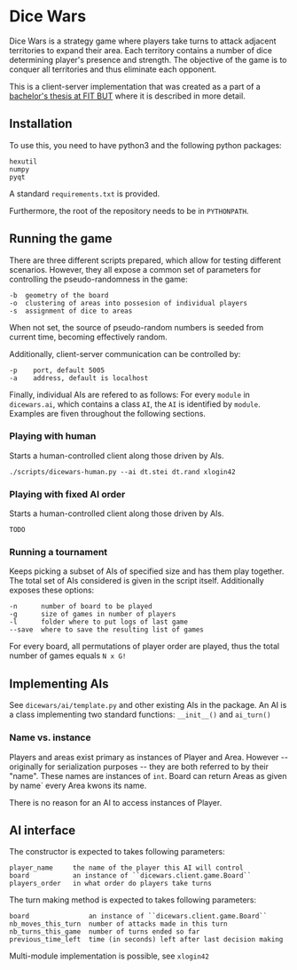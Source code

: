 # Dice Wars

Dice Wars is a strategy game where players take turns to attack adjacent territories to expand
their area. Each territory contains a number of dice determining player's presence
and strength. The objective of the game is to conquer all territories and thus eliminate each opponent.

This is a client-server implementation that was created as a part of a [bachelor's thesis at FIT BUT](https://www.vutbr.cz/www_base/zav_prace_soubor_verejne.php?file_id=180901)
where it is described in more detail.


## Installation

To use this, you need to have python3 and the following python packages:

    hexutil
    numpy
    pyqt

A standard ``requirements.txt`` is provided.

Furthermore, the root of the repository needs to be in ``PYTHONPATH``.

## Running the game

There are three different scripts prepared, which allow for testing different scenarios.
However, they all expose a common set of parameters for controlling the pseudo-randomness in the game:

    -b  geometry of the board
    -o  clustering of areas into possesion of individual players  
    -s  assignment of dice to areas

When not set, the source of pseudo-random numbers is seeded from current time, becoming effectively random.

Additionally, client-server communication can be controlled by:

    -p    port, default 5005
    -a    address, default is localhost

Finally, individual AIs are refered to as follows:
For every ``module`` in ``dicewars.ai``, which contains a class ``AI``, the ``AI`` is identified by ``module``. Examples are fiven throughout the following sections.

### Playing with human
Starts a human-controlled client along those driven by AIs.

    ./scripts/dicewars-human.py --ai dt.stei dt.rand xlogin42

### Playing with fixed AI order
Starts a human-controlled client along those driven by AIs.

    TODO

### Running a tournament
Keeps picking a subset of AIs of specified size and has them play together.
The total set of AIs considered is given in the script itself.
Additionally exposes these options:

    -n      number of board to be played
    -g      size of games in number of players
    -l      folder where to put logs of last game
    --save  where to save the resulting list of games

For every board, all permutations of player order are played, thus the total number of games equals ``N x G!``

## Implementing AIs
See ``dicewars/ai/template.py`` and other existing AIs in the package.
An AI is a class implementing two standard functions: ``__init__()`` and ``ai_turn()``

### Name vs. instance
Players and areas exist primary as instances of Player and Area.
However -- originally for serialization purposes -- they are both referred to by their "name".
These names are instances of `int`.
Board can return Areas as given by name` every Area kwons its name.

There is no reason for an AI to access instances of Player.

## AI interface

The constructor is expected to takes following parameters:

    player_name     the name of the player this AI will control
    board           an instance of ``dicewars.client.game.Board``
    players_order   in what order do players take turns

The turn making method is expected to takes following parameters:

    board               an instance of ``dicewars.client.game.Board``   
    nb_moves_this_turn  number of attacks made in this turn
    nb_turns_this_game  number of turns ended so far
    previous_time_left  time (in seconds) left after last decision making


Multi-module implementation is possible, see ``xlogin42``
